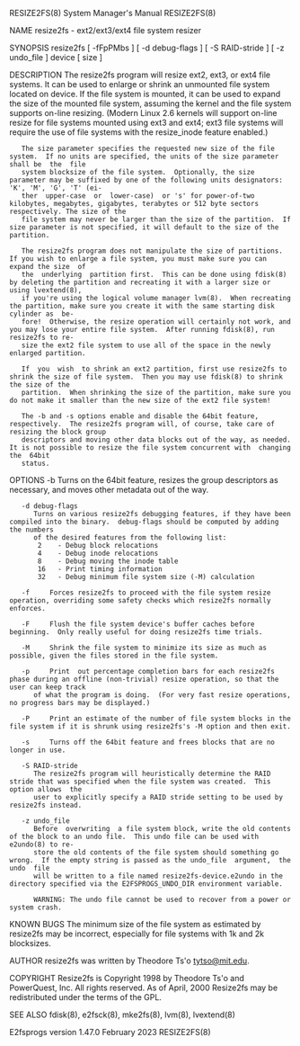 RESIZE2FS(8)							    System Manager's Manual							  RESIZE2FS(8)

NAME
       resize2fs - ext2/ext3/ext4 file system resizer

SYNOPSIS
       resize2fs [ -fFpPMbs ] [ -d debug-flags ] [ -S RAID-stride ] [ -z undo_file ] device [ size ]

DESCRIPTION
       The  resize2fs  program	will resize ext2, ext3, or ext4 file systems.  It can be used to enlarge or shrink an unmounted file system located on device.
       If the file system is mounted, it can be used to expand the size of the mounted file system, assuming the kernel and the file system  supports  on-line
       resizing.   (Modern  Linux 2.6 kernels will support on-line resize for file systems mounted using ext3 and ext4; ext3 file systems will require the use
       of file systems with the resize_inode feature enabled.)

       The size parameter specifies the requested new size of the file system.	If no units are specified, the units of the size parameter shall be  the  file
       system blocksize of the file system.  Optionally, the size parameter may be suffixed by one of the following units designators: 'K', 'M', 'G', 'T' (ei‐
       ther  upper-case	 or  lower-case)  or 's' for power-of-two kilobytes, megabytes, gigabytes, terabytes or 512 byte sectors respectively. The size of the
       file system may never be larger than the size of the partition.	If size parameter is not specified, it will default to the size of the partition.

       The resize2fs program does not manipulate the size of partitions.  If you wish to enlarge a file system, you must make sure you can expand the size  of
       the  underlying	partition first.  This can be done using fdisk(8) by deleting the partition and recreating it with a larger size or using lvextend(8),
       if you're using the logical volume manager lvm(8).  When recreating the partition, make sure you create it with the same starting disk cylinder as  be‐
       fore!  Otherwise, the resize operation will certainly not work, and you may lose your entire file system.  After running fdisk(8), run resize2fs to re‐
       size the ext2 file system to use all of the space in the newly enlarged partition.

       If  you	wish  to shrink an ext2 partition, first use resize2fs to shrink the size of file system.  Then you may use fdisk(8) to shrink the size of the
       partition.  When shrinking the size of the partition, make sure you do not make it smaller than the new size of the ext2 file system!

       The -b and -s options enable and disable the 64bit feature, respectively.  The resize2fs program will, of course, take care of resizing the block group
       descriptors and moving other data blocks out of the way, as needed.  It is not possible to resize the file system concurrent with  changing  the	 64bit
       status.

OPTIONS
       -b     Turns on the 64bit feature, resizes the group descriptors as necessary, and moves other metadata out of the way.

       -d debug-flags
	      Turns on various resize2fs debugging features, if they have been compiled into the binary.  debug-flags should be computed by adding the numbers
	      of the desired features from the following list:
		   2	- Debug block relocations
		   4	- Debug inode relocations
		   8	- Debug moving the inode table
		   16	- Print timing information
		   32	- Debug minimum file system size (-M) calculation

       -f     Forces resize2fs to proceed with the file system resize operation, overriding some safety checks which resize2fs normally enforces.

       -F     Flush the file system device's buffer caches before beginning.  Only really useful for doing resize2fs time trials.

       -M     Shrink the file system to minimize its size as much as possible, given the files stored in the file system.

       -p     Print  out percentage completion bars for each resize2fs phase during an offline (non-trivial) resize operation, so that the user can keep track
	      of what the program is doing.  (For very fast resize operations, no progress bars may be displayed.)

       -P     Print an estimate of the number of file system blocks in the file system if it is shrunk using resize2fs's -M option and then exit.

       -s     Turns off the 64bit feature and frees blocks that are no longer in use.

       -S RAID-stride
	      The resize2fs program will heuristically determine the RAID stride that was specified when the file system was created.  This option allows  the
	      user to explicitly specify a RAID stride setting to be used by resize2fs instead.

       -z undo_file
	      Before  overwriting  a file system block, write the old contents of the block to an undo file.  This undo file can be used with e2undo(8) to re‐
	      store the old contents of the file system should something go wrong.  If the empty string is passed as the undo_file  argument,  the  undo  file
	      will be written to a file named resize2fs-device.e2undo in the directory specified via the E2FSPROGS_UNDO_DIR environment variable.

	      WARNING: The undo file cannot be used to recover from a power or system crash.

KNOWN BUGS
       The minimum size of the file system as estimated by resize2fs may be incorrect, especially for file systems with 1k and 2k blocksizes.

AUTHOR
       resize2fs was written by Theodore Ts'o <tytso@mit.edu>.

COPYRIGHT
       Resize2fs  is  Copyright	 1998  by Theodore Ts'o and PowerQuest, Inc.  All rights reserved.  As of April, 2000 Resize2fs may be redistributed under the
       terms of the GPL.

SEE ALSO
       fdisk(8), e2fsck(8), mke2fs(8), lvm(8), lvextend(8)

E2fsprogs version 1.47.0						 February 2023								  RESIZE2FS(8)
